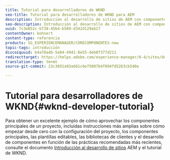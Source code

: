 ```yaml
---
title: Tutorial para desarrolladores de WKND
seo-title: Tutorial para desarrolladores de WKND para AEM
description: Introducción al desarrollo de sitios de AEM con componentes principales
seo-description: Introducción al desarrollo de sitios de AEM con componentes principales
uuid: 7c3e852c-b738-45b4-b589-d342d129ab17
contentOwner: bohnert
content-type: referencia
products: SG_EXPERIENCEMANAGER/CORECOMPONENTES-new
topic-tags: introducción
discoiquuid: b4a78adb-5e84-4941-8e55-deb8f377d211
redirecttarget: https://helpx.adobe.com/experience-manager/6-4/sites/developing/using/getting-started.html
translation-type: tm+mt
source-git-commit: 23c3691a93a661c6e75087b4f094fd5263cb540e

---
```



# Tutorial para desarrolladores de WKND{#wknd-developer-tutorial}

Para obtener un excelente ejemplo de cómo aprovechar los componentes principales de un proyecto, incluidas instrucciones más amplias sobre cómo empezar desde cero con la configuración del proyecto, los componentes principales, las plantillas editables, las bibliotecas de clientes y el desarrollo de componentes en función de las prácticas recomendadas más recientes, consulte el documento [Introducción al desarrollo de sitios](https://docs.adobe.com/content/help/en/experience-manager-learn/getting-started-wknd-tutorial-develop/overview.html) AEM y el tutorial de WKND.
